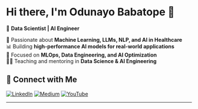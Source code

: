 # Hi there, I'm Odunayo Babatope 👋

🚀 **Data Scientist | AI Engineer**  

🔬 Passionate about **Machine Learning, LLMs, NLP, and AI in Healthcare**  
📊 Building **high-performance AI models for real-world applications**  
🎯 Focused on **MLOps, Data Engineering, and AI Optimization**  
👨‍🏫 Teaching and mentoring in **Data Science & AI Engineering**

## 🔗 Connect with Me
[![LinkedIn](https://img.shields.io/badge/LinkedIn-%230077B5.svg?style=for-the-badge&logo=linkedin&logoColor=white)](https://www.linkedin.com/in/odunayo-mercy-babatope-a71762154/)
[![Medium](https://img.shields.io/badge/Medium-%23000000.svg?style=for-the-badge&logo=medium&logoColor=white)](https://medium.com/@codetops)
[![YouTube](https://img.shields.io/badge/YouTube-%23FF0000.svg?style=for-the-badge&logo=youtube&logoColor=white)](https://www.youtube.com/@codetops)

---




